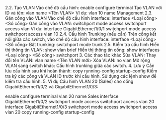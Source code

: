
2.2. Tạo VLAN
Vào chế độ cấu hình:
enable
configure terminal
Tạo VLAN với ID và tên:
vlan <ID>
name <Tên VLAN>
Ví dụ:
vlan 10
name Management
2.3. Gán cổng vào VLAN
Vào chế độ cấu hình interface:
interface <Loại cổng> <Số cổng>
Gán cổng vào VLAN:
switchport mode access
switchport access vlan <ID VLAN>
Ví dụ:
interface GigabitEthernet1/0/1
switchport mode access
switchport access vlan 10
2.4. Cấu hình Trunking (nếu cần)
Trên cổng kết nối giữa các switch, vào chế độ cấu hình interface:
interface <Loại cổng> <Số cổng>
Bật trunking:
switchport mode trunk
2.5. Kiểm tra cấu hình
Hiển thị thông tin VLAN:
show vlan brief
Hiển thị thông tin cổng:
show interfaces <Loại cổng> <Số cổng> switchport
3. Các thao tác khác
Sửa VLAN: Thay đổi tên VLAN:
vlan <ID>
name <Tên VLAN mới>
Xóa VLAN:
no vlan <ID>
Mở rộng VLAN sang switch khác: Cấu hình trunking giữa các switch.
4. Lưu ý
Cần lưu cấu hình sau khi hoàn thành:
copy running-config startup-config
Kiểm tra kỹ các cổng và VLAN ID trước khi cấu hình.
Sử dụng các lệnh show để kiểm tra cấu hình.
5. Ví dụ
Cấu hình VLAN 20 (Sales) cho cổng GigabitEthernet1/0/2 và GigabitEthernet1/0/3:

enable
configure terminal
vlan 20
name Sales
interface GigabitEthernet1/0/2
switchport mode access
switchport access vlan 20
interface GigabitEthernet1/0/3
switchport mode access
switchport access vlan 20
copy running-config startup-config